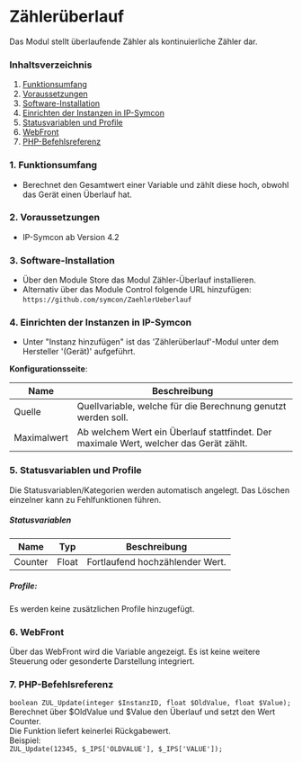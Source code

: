 # Zählerüberlauf
Das Modul stellt überlaufende Zähler als kontinuierliche Zähler dar.

### Inhaltsverzeichnis

1. [Funktionsumfang](#1-funktionsumfang)
2. [Voraussetzungen](#2-voraussetzungen)
3. [Software-Installation](#3-software-installation)
4. [Einrichten der Instanzen in IP-Symcon](#4-einrichten-der-instanzen-in-ip-symcon)
5. [Statusvariablen und Profile](#5-statusvariablen-und-profile)
6. [WebFront](#6-webfront)
7. [PHP-Befehlsreferenz](#7-php-befehlsreferenz)

### 1. Funktionsumfang

* Berechnet den Gesamtwert einer Variable und zählt diese hoch, obwohl das Gerät einen Überlauf hat.

### 2. Voraussetzungen

- IP-Symcon ab Version 4.2

### 3. Software-Installation

* Über den Module Store das Modul Zähler-Überlauf installieren.
* Alternativ über das Module Control folgende URL hinzufügen:
`https://github.com/symcon/ZaehlerUeberlauf`

### 4. Einrichten der Instanzen in IP-Symcon

- Unter "Instanz hinzufügen" ist das 'Zählerüberlauf'-Modul unter dem Hersteller '(Gerät)' aufgeführt.  

__Konfigurationsseite__:

Name        | Beschreibung
----------- | ---------------------------------
Quelle      | Quellvariable, welche für die Berechnung genutzt werden soll.
Maximalwert | Ab welchem Wert ein Überlauf stattfindet. Der maximale Wert, welcher das Gerät zählt.

### 5. Statusvariablen und Profile

Die Statusvariablen/Kategorien werden automatisch angelegt. Das Löschen einzelner kann zu Fehlfunktionen führen.

##### Statusvariablen

Name    | Typ   | Beschreibung
------- | ----- | ----------------
Counter | Float | Fortlaufend hochzählender Wert.

##### Profile:

Es werden keine zusätzlichen Profile hinzugefügt.

### 6. WebFront

Über das WebFront wird die Variable angezeigt. Es ist keine weitere Steuerung oder gesonderte Darstellung integriert.

### 7. PHP-Befehlsreferenz

`boolean ZUL_Update(integer $InstanzID, float $OldValue, float $Value);`  
Berechnet über $OldValue und $Value den Überlauf und setzt den Wert Counter.  
Die Funktion liefert keinerlei Rückgabewert.  
Beispiel:  
`ZUL_Update(12345, $_IPS['OLDVALUE'], $_IPS['VALUE']);`